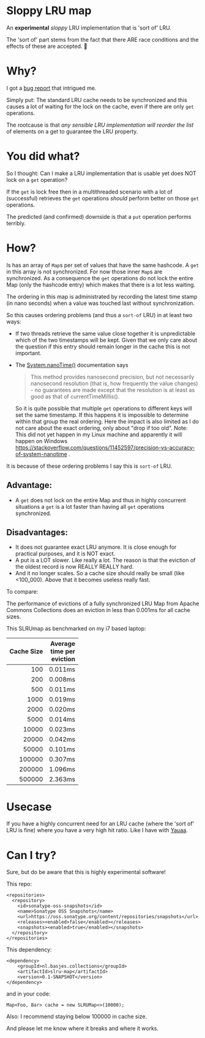 # Sloppy LRU map
An **experimental** _sloppy_ LRU implementation that is 'sort of' LRU.

The 'sort of' part stems from the fact that there ARE race conditions and the effects of these are accepted. 🤯

# Why?
I got a [bug report](https://github.com/nielsbasjes/yauaa/issues/385) that intrigued me.

Simply put: The standard LRU cache needs to be synchronized and this causes a lot of waiting for the lock on the cache, even if there are only `get` operations.

The rootcause is that _any sensible LRU implementation will reorder the list_ of elements on a get to guarantee the LRU property.

# You did what?
So I thought: Can I make a LRU implementation that is usable yet does NOT lock on a `get` operation?

If the `get` is lock free then in a multithreaded scenario with a lot of (successful) retrieves the `get` operations _should_ perform better on those `get` operations.

The predicted (and confirmed) downside is that a `put` operation performs terribly.

# How?
Is has an array of `Map`s per set of values that have the same hashcode. A `get` in this array is not synchronized. For now those inner `Map`s are synchronized.
As a consequence the `get` operations do not lock the entire Map (only the hashcode entry) which makes that there is a lot less waiting.

The ordering in this map is administrated by recording the latest time stamp (in nano seconds) when a value was touched last without synchronization.

So this causes ordering problems (and thus a `sort-of` LRU) in at least two ways:
- If two threads retrieve the same value close together it is unpredictable which of the two timestamps will be kept. Given that we only care about the question if this entry should remain longer in the cache this is not important.
- The [System.nanoTime()](https://docs.oracle.com/javase/7/docs/api/java/lang/System.html#nanoTime()) documentation says
  > This method provides nanosecond precision, but not necessarily nanosecond resolution (that is, how frequently the value changes) - no guarantees are made except that the resolution is at least as good as that of currentTimeMillis().

  So it is quite possible that multiple `get` operations to different keys will set the same timestamp. If this happens it is impossible to determine within that group the real ordering. Here the impact is also limited as I do not care about the exact ordering, only about "drop if too old".
  Note: This did not yet happen in my Linux machine and apparently it will happen on Windows https://stackoverflow.com/questions/11452597/precision-vs-accuracy-of-system-nanotime .

It is because of these ordering problems I say this is `sort-of` LRU.

## Advantage:
- A `get` does not lock on the entire Map and thus in highly concurrent situations a `get` is a lot faster than having all `get` operations synchronized.

## Disadvantages:
- It does not guarantee exact LRU anymore. It is close enough for practical purposes, and it is NOT exact.
- A put is a LOT slower. Like really a lot. The reason is that the eviction of the oldest record is now REALLY REALLY hard.
- And it no longer scales. So a cache size should really be small (like <100_000). Above that it becomes useless really fast.

To compare:

The performance of evictions of a fully synchronized LRU Map from Apache Commons Collections does an eviction in less than 0.001ms for all cache sizes.

This SLRUmap as benchmarked on my i7 based laptop:

|  Cache Size | Average<br/>time per<br/>eviction |
|------------:|----------------------------------:|
|         100 |                           0.011ms |
|         200 |                           0.008ms |
|         500 |                           0.011ms |
|        1000 |                           0.019ms |
|        2000 |                           0.020ms |
|        5000 |                           0.014ms |
|       10000 |                           0.023ms |
|       20000 |                           0.042ms |
|       50000 |                           0.101ms |
|      100000 |                           0.307ms |
|      200000 |                           1.096ms |
|      500000 |                           2.363ms |

# Usecase
If you have a highly concurrent need for an LRU cache (where the 'sort of' LRU is fine) where you have a very high hit ratio. Like I have with [Yauaa](https://yauaa.basjes.nl).

# Can I try?
Sure, but do be aware that this is highly experimental software!

This repo:

    <repositories>
      <repository>
        <id>sonatype-oss-snapshots</id>
        <name>Sonatype OSS Snapshots</name>
        <url>https://oss.sonatype.org/content/repositories/snapshots</url>
        <releases><enabled>false</enabled></releases>
        <snapshots><enabled>true</enabled></snapshots>
      </repository>
    </repositories>

This dependency:

    <dependency>
        <groupId>nl.basjes.collections</groupId>
        <artifactId>slru-map</artifactId>
        <version>0.1-SNAPSHOT</version>
    </dependency>

and in your code:

    Map<Foo, Bar> cache = new SLRUMap<>(10000);

Also: I recommend staying below 100000 in cache size.

And please let me know where it breaks and where it works.

